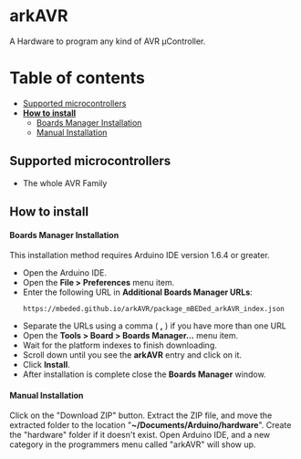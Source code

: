 # arkAVR
 
A Hardware to program any kind of AVR µController.

# Table of contents
* [Supported microcontrollers](#supported-microcontrollers)
* **[How to install](#how-to-install)**
  - [Boards Manager Installation](#boards-manager-installation)
  - [Manual Installation](#manual-installation)

## Supported microcontrollers
* The whole AVR Family

## How to install
#### Boards Manager Installation
This installation method requires Arduino IDE version 1.6.4 or greater.
* Open the Arduino IDE.
* Open the **File > Preferences** menu item.
* Enter the following URL in **Additional Boards Manager URLs**:
    ```
    https://mbeded.github.io/arkAVR/package_mBEDed_arkAVR_index.json
    ```
* Separate the URLs using a comma ( **,** ) if you have more than one URL
* Open the **Tools > Board > Boards Manager...** menu item.
* Wait for the platform indexes to finish downloading.
* Scroll down until you see the **arkAVR** entry and click on it.
* Click **Install**.
* After installation is complete close the **Boards Manager** window.

#### Manual Installation
Click on the "Download ZIP" button. Extract the ZIP file, and move the extracted folder to the location "**~/Documents/Arduino/hardware**". Create the "hardware" folder if it doesn't exist.
Open Arduino IDE, and a new category in the programmers menu called "arkAVR" will show up.
